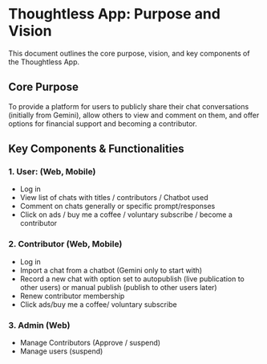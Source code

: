 # Thoughtless App: Purpose and Vision

This document outlines the core purpose, vision, and key components of the Thoughtless App.

## Core Purpose

To provide a platform for users to publicly share their chat conversations (initially from Gemini), allow others to view and comment on them, and offer options for financial support and becoming a contributor.

## Key Components & Functionalities

### 1. User: (Web, Mobile)

*   Log in
*   View list of chats with titles / contributors / Chatbot used
*   Comment on chats generally or specific prompt/responses
*   Click on ads / buy me a coffee / voluntary subscribe / become a contributor

### 2. Contributor (Web, Mobile)

*   Log in
*   Import a chat from a chatbot (Gemini only to start with)
*   Record a new chat with option set to autopublish (live publication to other users) or manual publish (publish to other users later)
*   Renew contributor membership
*   Click ads/buy me a coffee/ voluntary subscribe

### 3. Admin (Web)

*   Manage Contributors (Approve / suspend)
*   Manage users (suspend)